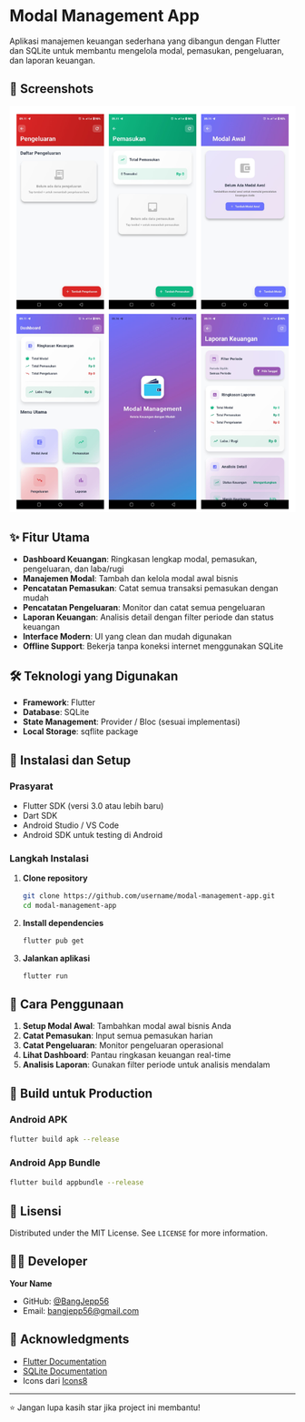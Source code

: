 # Modal Management App

Aplikasi manajemen keuangan sederhana yang dibangun dengan Flutter dan SQLite untuk membantu mengelola modal, pemasukan, pengeluaran, dan laporan keuangan.

## 📱 Screenshots

![App Screenshots](app_preview.jpg)

## ✨ Fitur Utama

- **Dashboard Keuangan**: Ringkasan lengkap modal, pemasukan, pengeluaran, dan laba/rugi
- **Manajemen Modal**: Tambah dan kelola modal awal bisnis
- **Pencatatan Pemasukan**: Catat semua transaksi pemasukan dengan mudah
- **Pencatatan Pengeluaran**: Monitor dan catat semua pengeluaran
- **Laporan Keuangan**: Analisis detail dengan filter periode dan status keuangan
- **Interface Modern**: UI yang clean dan mudah digunakan
- **Offline Support**: Bekerja tanpa koneksi internet menggunakan SQLite

## 🛠️ Teknologi yang Digunakan

- **Framework**: Flutter
- **Database**: SQLite
- **State Management**: Provider / Bloc (sesuai implementasi)
- **Local Storage**: sqflite package

## 🚀 Instalasi dan Setup

### Prasyarat
- Flutter SDK (versi 3.0 atau lebih baru)
- Dart SDK
- Android Studio / VS Code
- Android SDK untuk testing di Android

### Langkah Instalasi

1. **Clone repository**
   ```bash
   git clone https://github.com/username/modal-management-app.git
   cd modal-management-app
   ```

2. **Install dependencies**
   ```bash
   flutter pub get
   ```

3. **Jalankan aplikasi**
   ```bash
   flutter run
   ```

## 🎯 Cara Penggunaan

1. **Setup Modal Awal**: Tambahkan modal awal bisnis Anda
2. **Catat Pemasukan**: Input semua pemasukan harian
3. **Catat Pengeluaran**: Monitor pengeluaran operasional
4. **Lihat Dashboard**: Pantau ringkasan keuangan real-time
5. **Analisis Laporan**: Gunakan filter periode untuk analisis mendalam

## 🚀 Build untuk Production

### Android APK
```bash
flutter build apk --release
```

### Android App Bundle
```bash
flutter build appbundle --release
```

## 📄 Lisensi

Distributed under the MIT License. See `LICENSE` for more information.

## 👨‍💻 Developer

**Your Name**
- GitHub: [@BangJepp56](https://github.com/BangJepp56)
- Email: bangjepp56@gmail.com

## 🙏 Acknowledgments

- [Flutter Documentation](https://flutter.dev/docs)
- [SQLite Documentation](https://www.sqlite.org/docs.html)
- Icons dari [Icons8](https://icons8.com)

---

⭐ Jangan lupa kasih star jika project ini membantu!
